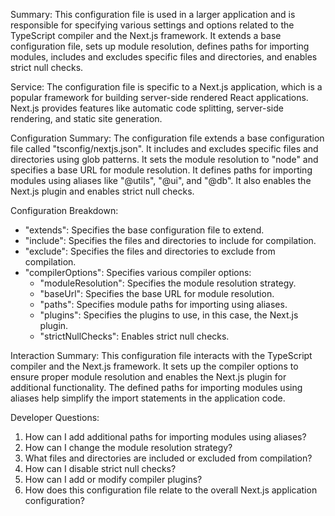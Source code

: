 Summary:
This configuration file is used in a larger application and is responsible for specifying various settings and options related to the TypeScript compiler and the Next.js framework. It extends a base configuration file, sets up module resolution, defines paths for importing modules, includes and excludes specific files and directories, and enables strict null checks.

Service:
The configuration file is specific to a Next.js application, which is a popular framework for building server-side rendered React applications. Next.js provides features like automatic code splitting, server-side rendering, and static site generation.

Configuration Summary:
The configuration file extends a base configuration file called "tsconfig/nextjs.json". It includes and excludes specific files and directories using glob patterns. It sets the module resolution to "node" and specifies a base URL for module resolution. It defines paths for importing modules using aliases like "@utils", "@ui", and "@db". It also enables the Next.js plugin and enables strict null checks.

Configuration Breakdown:
- "extends": Specifies the base configuration file to extend.
- "include": Specifies the files and directories to include for compilation.
- "exclude": Specifies the files and directories to exclude from compilation.
- "compilerOptions": Specifies various compiler options:
  - "moduleResolution": Specifies the module resolution strategy.
  - "baseUrl": Specifies the base URL for module resolution.
  - "paths": Specifies module paths for importing using aliases.
  - "plugins": Specifies the plugins to use, in this case, the Next.js plugin.
  - "strictNullChecks": Enables strict null checks.

Interaction Summary:
This configuration file interacts with the TypeScript compiler and the Next.js framework. It sets up the compiler options to ensure proper module resolution and enables the Next.js plugin for additional functionality. The defined paths for importing modules using aliases help simplify the import statements in the application code.

Developer Questions:
1. How can I add additional paths for importing modules using aliases?
2. How can I change the module resolution strategy?
3. What files and directories are included or excluded from compilation?
4. How can I disable strict null checks?
5. How can I add or modify compiler plugins?
6. How does this configuration file relate to the overall Next.js application configuration?